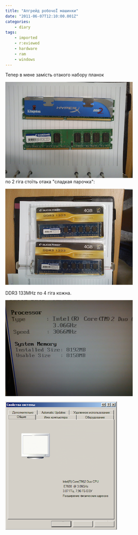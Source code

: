 ```yaml
---
title: "Апгрейд робочоЇ машинки"
date: "2011-06-07T12:10:00.001Z"
categories:
    - diary
tags:
    - imported
    - r:eviewed
    - hardware
    - ram
    - windows
---
```


Тепер в мене замість отакого набору планок  

[![](thumb_00.jpg)](img00.jpg)  
по 2 гіга стоїть отака "сладкая парочка":  

[![](thumb_01.jpg)](img01.jpg)  

DDR3 133MHz по 4 гіга кожна.  



[![](thumb_02.jpg)](img02.jpg)  

[![](thumb_03.jpg)](img03.jpg)
